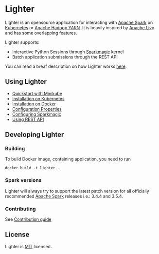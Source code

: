 # Lighter

Lighter is an opensource application for interacting with [Apache Spark](https://spark.apache.org/) on [Kubernetes](https://kubernetes.io/) or [Apache Hadoop YARN](https://hadoop.apache.org/docs/current/hadoop-yarn/hadoop-yarn-site/YARN.html). It is heavily inspired by [Apache Livy](https://livy.incubator.apache.org/) and has some overlapping features.

Lighter supports:
- Interactive Python Sessions through [Sparkmagic](https://github.com/jupyter-incubator/sparkmagic) kernel
- Batch application submissions through the REST API

You can read a breaf description on how Lighter works [here](./docs/architecture.md).

## Using Lighter
- [Quickstart with Minikube](./quickstart/README.md)
- [Installation on Kubernetes](./docs/kubernetes.md)
- [Installation on Docker](./docs/docker.md)
- [Configuration Properties](./docs/configuration.md)
- [Configuring Sparkmagic](./docs/sparkmagic.md)
- [Using REST API](./docs/rest.md)

## Developing Lighter

### Building

To build Docker image, containing application, you need to run

```
docker build -t lighter .
```

### Spark versions

Lighter will always try to support the latest patch version for all officially recommended [Apache Spark](https://spark.apache.org/) releases i.e.: 3.4.4 and 3.5.4.

### Contributing

See [Contribution guide](./docs/CONTRIBUTING.md)

## License

Lighter is [MIT](./LICENSE.txt) licensed.
